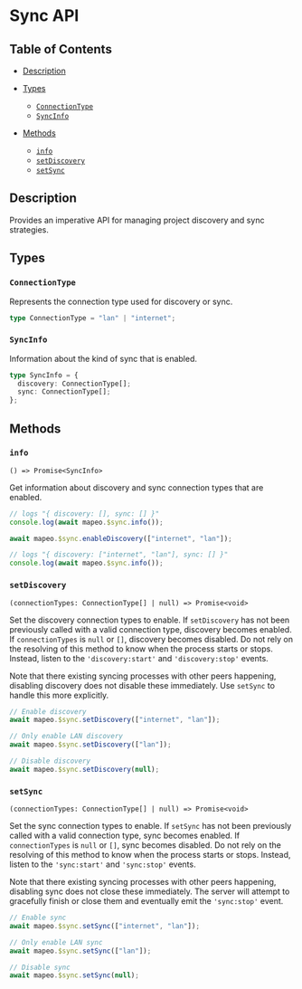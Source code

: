 # Sync API

## Table of Contents

- [Description](#description)

- [Types](#types)

  - [`ConnectionType`](#connectiontype)
  - [`SyncInfo`](#syncinfo)

- [Methods](#methods)

  - [`info`](#info)
  - [`setDiscovery`](#setdiscovery)
  - [`setSync`](#setsync)

## Description

Provides an imperative API for managing project discovery and sync strategies.

## Types

### `ConnectionType`

Represents the connection type used for discovery or sync.

```ts
type ConnectionType = "lan" | "internet";
```

### `SyncInfo`

Information about the kind of sync that is enabled.

```ts
type SyncInfo = {
  discovery: ConnectionType[];
  sync: ConnectionType[];
};
```

## Methods

### `info`

`() => Promise<SyncInfo>`

Get information about discovery and sync connection types that are enabled.

```ts
// logs "{ discovery: [], sync: [] }"
console.log(await mapeo.$sync.info());

await mapeo.$sync.enableDiscovery(["internet", "lan"]);

// logs "{ discovery: ["internet", "lan"], sync: [] }"
console.log(await mapeo.$sync.info());
```

### `setDiscovery`

`(connectionTypes: ConnectionType[] | null) => Promise<void>`

Set the discovery connection types to enable. If `setDiscovery` has not been previously called with a valid connection type, discovery becomes enabled. If `connectionTypes` is `null` or `[]`, discovery becomes disabled. Do not rely on the resolving of this method to know when the process starts or stops. Instead, listen to the `'discovery:start'` and `'discovery:stop'` events.

Note that there existing syncing processes with other peers happening, disabling discovery does not disable these immediately. Use `setSync` to handle this more explicitly.

```ts
// Enable discovery
await mapeo.$sync.setDiscovery(["internet", "lan"]);

// Only enable LAN discovery
await mapeo.$sync.setDiscovery(["lan"]);

// Disable discovery
await mapeo.$sync.setDiscovery(null);
```

### `setSync`

`(connectionTypes: ConnectionType[] | null) => Promise<void>`

Set the sync connection types to enable. If `setSync` has not been previously called with a valid connection type, sync becomes enabled. If `connectionTypes` is `null` or `[]`, sync becomes disabled. Do not rely on the resolving of this method to know when the process starts or stops. Instead, listen to the `'sync:start'` and `'sync:stop'` events.

Note that there existing syncing processes with other peers happening, disabling sync does not close these immediately. The server will attempt to gracefully finish or close them and eventually emit the `'sync:stop'` event.

```ts
// Enable sync
await mapeo.$sync.setSync(["internet", "lan"]);

// Only enable LAN sync
await mapeo.$sync.setSync(["lan"]);

// Disable sync
await mapeo.$sync.setSync(null);
```
